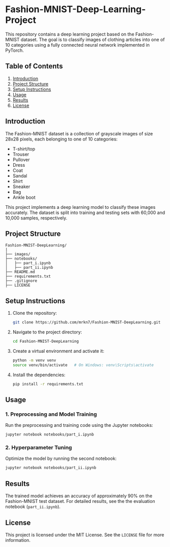 # Fashion-MNIST-Deep-Learning-Project

This repository contains a deep learning project based on the Fashion-MNIST dataset. The goal is to classify images of clothing articles into one of 10 categories using a fully connected neural network implemented in PyTorch.

## Table of Contents
1. [Introduction](#introduction)
2. [Project Structure](#project-structure)
3. [Setup Instructions](#setup-instructions)
4. [Usage](#usage)
5. [Results](#results)
6. [License](#license)

## Introduction
The Fashion-MNIST dataset is a collection of grayscale images of size 28x28 pixels, each belonging to one of 10 categories:
- T-shirt/top
- Trouser
- Pullover
- Dress
- Coat
- Sandal
- Shirt
- Sneaker
- Bag
- Ankle boot

This project implements a deep learning model to classify these images accurately. The dataset is split into training and testing sets with 60,000 and 10,000 samples, respectively.

## Project Structure
```
Fashion-MNIST-DeepLearning/
|
├── images/                    
├── notebooks/                  
│   ├── part_i.ipynb            
│   ├── part_ii.ipynb           
├── README.md                   
├── requirements.txt          
├── .gitignore                 
├── LICENSE                     
```

## Setup Instructions
1. Clone the repository:
    ```bash
    git clone https://github.com/mrkn7/Fashion-MNIST-DeepLearning.git
    ```
2. Navigate to the project directory:
    ```bash
    cd Fashion-MNIST-DeepLearning
    ```
3. Create a virtual environment and activate it:
    ```bash
    python -m venv venv
    source venv/bin/activate   # On Windows: venv\Scripts\activate
    ```
4. Install the dependencies:
    ```bash
    pip install -r requirements.txt
    ```

## Usage

### 1. Preprocessing and Model Training
Run the preprocessing and training code using the Jupyter notebooks:
```bash
jupyter notebook notebooks/part_i.ipynb
```

### 2. Hyperparameter Tuning
Optimize the model by running the second notebook:
```bash
jupyter notebook notebooks/part_ii.ipynb
```

## Results
The trained model achieves an accuracy of approximately 90% on the Fashion-MNIST test dataset. For detailed results, see the the evaluation notebook (`part_ii.ipynb`).

## License
This project is licensed under the MIT License. See the `LICENSE` file for more information.

